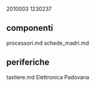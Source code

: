 2010003
1230237
## componenti
processori.md
schede_madri.md
## periferiche
tastiere.md
Elettronica Padovana
